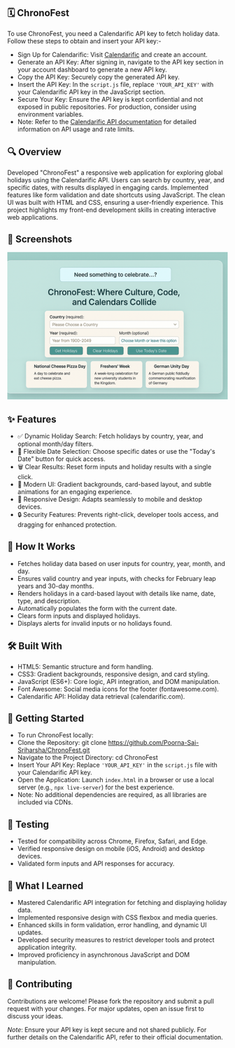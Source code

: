 ## 🗓️ ChronoFest
To use ChronoFest, you need a Calendarific API key to fetch holiday data. Follow these steps to obtain and insert your API key:-
- Sign Up for Calendarific: Visit [Calendarific](https://calendarific.com/) and create an account.
- Generate an API Key: After signing in, navigate to the API key section in your account dashboard to generate a new API key.
- Copy the API Key: Securely copy the generated API key.
- Insert the API Key: In the `script.js` file, replace `'YOUR_API_KEY'` with your Calendarific API key in the JavaScript section.
- Secure Your Key: Ensure the API key is kept confidential and not exposed in public repositories. For production, consider using environment variables.
- Note: Refer to the [Calendarific API documentation](https://calendarific.com/api/v2) for detailed information on API usage and rate limits.

## 🔍 Overview
Developed "ChronoFest" a responsive web application for exploring global holidays using the Calendarific API. Users can search by country, year, and specific dates, with results displayed in engaging cards. Implemented features like form validation and date shortcuts using JavaScript. The clean UI was built with HTML and CSS, ensuring a user-friendly experience. This project highlights my front-end development skills in creating interactive web applications.

## 📸 Screenshots
![ChronoFest UI](ChronoFest.png)

## ✨ Features
- ✅ Dynamic Holiday Search: Fetch holidays by country, year, and optional month/day filters.
- 📅 Flexible Date Selection: Choose specific dates or use the "Today's Date" button for quick access.
- 🗑️ Clear Results: Reset form inputs and holiday results with a single click.
- 🎨 Modern UI: Gradient backgrounds, card-based layout, and subtle animations for an engaging experience.
- 📱 Responsive Design: Adapts seamlessly to mobile and desktop devices.
- 🔒 Security Features: Prevents right-click, developer tools access, and dragging for enhanced protection.

## 🧠 How It Works
- Fetches holiday data based on user inputs for country, year, month, and day.
- Ensures valid country and year inputs, with checks for February leap years and 30-day months.
- Renders holidays in a card-based layout with details like name, date, type, and description.
- Automatically populates the form with the current date.
- Clears form inputs and displayed holidays.
- Displays alerts for invalid inputs or no holidays found.

## 🛠️ Built With
- HTML5: Semantic structure and form handling.
- CSS3: Gradient backgrounds, responsive design, and card styling.
- JavaScript (ES6+): Core logic, API integration, and DOM manipulation.
- Font Awesome: Social media icons for the footer (fontawesome.com).
- Calendarific API: Holiday data retrieval (calendarific.com).

## 🧰 Getting Started
- To run ChronoFest locally:
- Clone the Repository: git clone https://github.com/Poorna-Sai-Sriharsha/ChronoFest.git
- Navigate to the Project Directory: cd ChronoFest
- Insert Your API Key: Replace `'YOUR_API_KEY'` in the `script.js` file with your Calendarific API key.
- Open the Application: Launch `index.html` in a browser or use a local server (e.g., `npx live-server`) for the best experience.
- Note: No additional dependencies are required, as all libraries are included via CDNs.

## 🧪 Testing
- Tested for compatibility across Chrome, Firefox, Safari, and Edge.
- Verified responsive design on mobile (iOS, Android) and desktop devices.
- Validated form inputs and API responses for accuracy.

## 📖 What I Learned
- Mastered Calendarific API integration for fetching and displaying holiday data.
- Implemented responsive design with CSS flexbox and media queries.
- Enhanced skills in form validation, error handling, and dynamic UI updates.
- Developed security measures to restrict developer tools and protect application integrity.
- Improved proficiency in asynchronous JavaScript and DOM manipulation.

## 🤝 Contributing
Contributions are welcome! Please fork the repository and submit a pull request with your changes. For major updates, open an issue first to discuss your ideas.

*Note*: Ensure your API key is kept secure and not shared publicly. For further details on the Calendarific API, refer to their official documentation.
